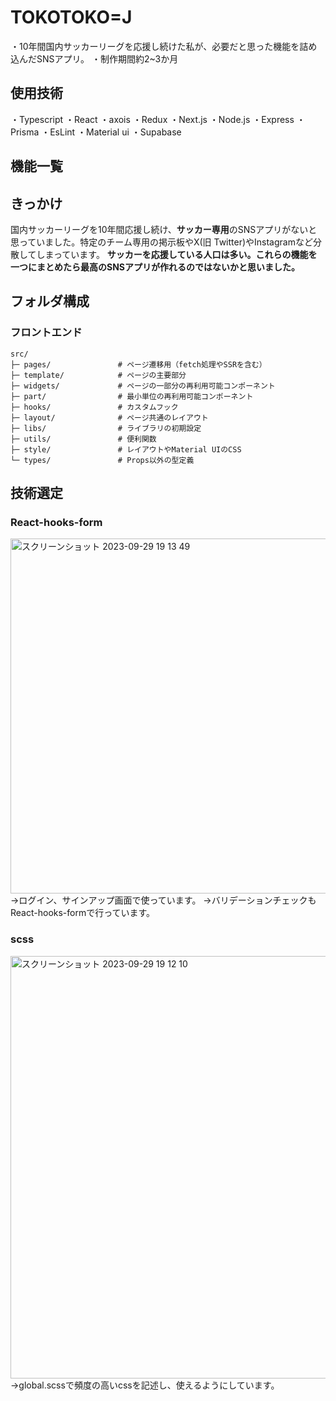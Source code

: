 # TOKOTOKO=J
・10年間国内サッカーリーグを応援し続けた私が、必要だと思った機能を詰め込んだSNSアプリ。
・制作期間約2~3か月

## 使用技術
・Typescript
・React
・axois
・Redux
・Next.js
・Node.js
・Express
・Prisma
・EsLint
・Material ui
・Supabase

## 機能一覧

## きっかけ
国内サッカーリーグを10年間応援し続け、**サッカー専用**のSNSアプリがないと思っていました。特定のチーム専用の掲示板やX(旧 Twitter)やInstagramなど分散してしまっています。
**サッカーを応援している人口は多い。これらの機能を一つにまとめたら最高のSNSアプリが作れるのではないかと思いました。**

## フォルダ構成
### フロントエンド
```
src/
├─ pages/               # ページ遷移用（fetch処理やSSRを含む）
├─ template/            # ページの主要部分
├─ widgets/             # ページの一部分の再利用可能コンポーネント
├─ part/                # 最小単位の再利用可能コンポーネント
├─ hooks/               # カスタムフック
├─ layout/              # ページ共通のレイアウト
├─ libs/                # ライブラリの初期設定
├─ utils/               # 便利関数
├─ style/               # レイアウトやMaterial UIのCSS
└─ types/               # Props以外の型定義

```
## 技術選定
### React-hooks-form
<img width="568" alt="スクリーンショット 2023-09-29 19 13 49" src="https://github.com/kumaaa1212/multi-SNS/assets/116778080/d199690c-9c73-4d18-9cea-e079ce598609">
→ログイン、サインアップ画面で使っています。
→バリデーションチェックもReact-hooks-formで行っています。

### scss
<img width="676" alt="スクリーンショット 2023-09-29 19 12 10" src="https://github.com/kumaaa1212/multi-SNS/assets/116778080/d691510d-811c-4675-a23a-a096c7a0c036">
→global.scssで頻度の高いcssを記述し、使えるようにしています。



